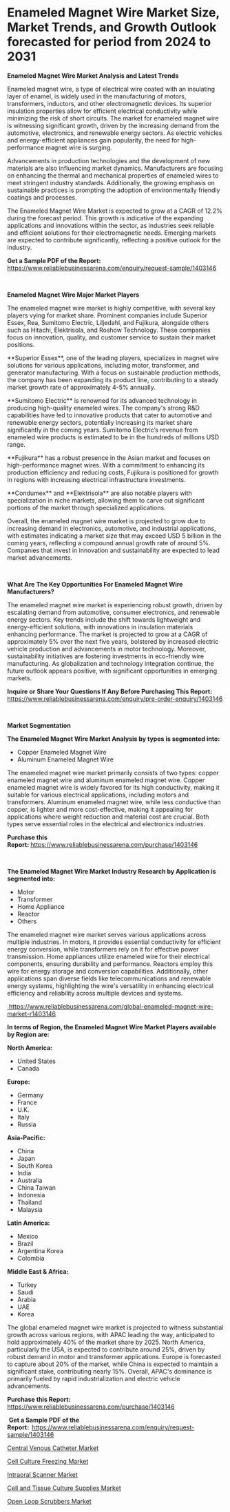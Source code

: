 <p><h1>Enameled Magnet Wire Market Size, Market Trends, and Growth Outlook forecasted for period from 2024 to 2031</h1></p><p><strong>Enameled Magnet Wire Market Analysis and Latest Trends</strong></p>
<p><p>Enameled magnet wire, a type of electrical wire coated with an insulating layer of enamel, is widely used in the manufacturing of motors, transformers, inductors, and other electromagnetic devices. Its superior insulation properties allow for efficient electrical conductivity while minimizing the risk of short circuits. The market for enameled magnet wire is witnessing significant growth, driven by the increasing demand from the automotive, electronics, and renewable energy sectors. As electric vehicles and energy-efficient appliances gain popularity, the need for high-performance magnet wire is surging.</p><p>Advancements in production technologies and the development of new materials are also influencing market dynamics. Manufacturers are focusing on enhancing the thermal and mechanical properties of enameled wires to meet stringent industry standards. Additionally, the growing emphasis on sustainable practices is prompting the adoption of environmentally friendly coatings and processes.</p><p>The Enameled Magnet Wire Market is expected to grow at a CAGR of 12.2% during the forecast period. This growth is indicative of the expanding applications and innovations within the sector, as industries seek reliable and efficient solutions for their electromagnetic needs. Emerging markets are expected to contribute significantly, reflecting a positive outlook for the industry.</p></p>
<p><strong>Get a Sample PDF of the Report:&nbsp;</strong> <a href="https://www.reliablebusinessarena.com/enquiry/request-sample/1403146?utm_campaign=1551&utm_medium=2&utm_source=Github&utm_content=ia&utm_term=23102024&utm_id=enameled-magnet-wire">https://www.reliablebusinessarena.com/enquiry/request-sample/1403146</a></p>
<p>&nbsp;</p>
<p><strong>Enameled Magnet Wire Major Market Players</strong></p>
<p><p>The enameled magnet wire market is highly competitive, with several key players vying for market share. Prominent companies include Superior Essex, Rea, Sumitomo Electric, Liljedahl, and Fujikura, alongside others such as Hitachi, Elektrisola, and Roshow Technology. These companies focus on innovation, quality, and customer service to sustain their market positions.</p><p>**Superior Essex**, one of the leading players, specializes in magnet wire solutions for various applications, including motor, transformer, and generator manufacturing. With a focus on sustainable production methods, the company has been expanding its product line, contributing to a steady market growth rate of approximately 4-5% annually.</p><p>**Sumitomo Electric** is renowned for its advanced technology in producing high-quality enameled wires. The company's strong R&D capabilities have led to innovative products that cater to automotive and renewable energy sectors, potentially increasing its market share significantly in the coming years. Sumitomo Electric’s revenue from enameled wire products is estimated to be in the hundreds of millions USD range.</p><p>**Fujikura** has a robust presence in the Asian market and focuses on high-performance magnet wires. With a commitment to enhancing its production efficiency and reducing costs, Fujikura is positioned for growth in regions with increasing electrical infrastructure investments.</p><p>**Condumex** and **Elektrisola** are also notable players with specialization in niche markets, allowing them to carve out significant portions of the market through specialized applications.</p><p>Overall, the enameled magnet wire market is projected to grow due to increasing demand in electronics, automotive, and industrial applications, with estimates indicating a market size that may exceed USD 5 billion in the coming years, reflecting a compound annual growth rate of around 5%. Companies that invest in innovation and sustainability are expected to lead market advancements.</p></p>
<p>&nbsp;</p>
<p><strong>What Are The Key Opportunities For Enameled Magnet Wire Manufacturers?</strong></p>
<p><p>The enameled magnet wire market is experiencing robust growth, driven by escalating demand from automotive, consumer electronics, and renewable energy sectors. Key trends include the shift towards lightweight and energy-efficient solutions, with innovations in insulation materials enhancing performance. The market is projected to grow at a CAGR of approximately 5% over the next five years, bolstered by increased electric vehicle production and advancements in motor technology. Moreover, sustainability initiatives are fostering investments in eco-friendly wire manufacturing. As globalization and technology integration continue, the future outlook appears positive, with significant opportunities in emerging markets.</p></p>
<p><strong>Inquire or Share Your Questions If Any Before Purchasing This Report:</strong> <a href="https://www.reliablebusinessarena.com/enquiry/pre-order-enquiry/1403146?utm_campaign=1551&utm_medium=2&utm_source=Github&utm_content=ia&utm_term=23102024&utm_id=enameled-magnet-wire">https://www.reliablebusinessarena.com/enquiry/pre-order-enquiry/1403146</a></p>
<p>&nbsp;</p>
<p><strong>Market Segmentation</strong></p>
<p><strong>The Enameled Magnet Wire Market Analysis by types is segmented into:</strong></p>
<p><ul><li>Copper Enameled Magnet Wire</li><li>Aluminum Enameled Magnet Wire</li></ul></p>
<p><p>The enameled magnet wire market primarily consists of two types: copper enameled magnet wire and aluminum enameled magnet wire. Copper enameled magnet wire is widely favored for its high conductivity, making it suitable for various electrical applications, including motors and transformers. Aluminum enameled magnet wire, while less conductive than copper, is lighter and more cost-effective, making it appealing for applications where weight reduction and material cost are crucial. Both types serve essential roles in the electrical and electronics industries.</p></p>
<p><strong>Purchase this Report:&nbsp;</strong><a href="https://www.reliablebusinessarena.com/purchase/1403146?utm_campaign=1551&utm_medium=2&utm_source=Github&utm_content=ia&utm_term=23102024&utm_id=enameled-magnet-wire">https://www.reliablebusinessarena.com/purchase/1403146</a></p>
<p>&nbsp;</p>
<p><strong>The Enameled Magnet Wire Market Industry Research by Application is segmented into:</strong></p>
<p><ul><li>Motor</li><li>Transformer</li><li>Home Appliance</li><li>Reactor</li><li>Others</li></ul></p>
<p><p>The enameled magnet wire market serves various applications across multiple industries. In motors, it provides essential conductivity for efficient energy conversion, while transformers rely on it for effective power transmission. Home appliances utilize enameled wire for their electrical components, ensuring durability and performance. Reactors employ this wire for energy storage and conversion capabilities. Additionally, other applications span diverse fields like telecommunications and renewable energy systems, highlighting the wire's versatility in enhancing electrical efficiency and reliability across multiple devices and systems.</p></p>
<p><a href="https://www.reliablebusinessarena.com/global-enameled-magnet-wire-market-r1403146?utm_campaign=1551&utm_medium=2&utm_source=Github&utm_content=ia&utm_term=23102024&utm_id=enameled-magnet-wire">&nbsp;https://www.reliablebusinessarena.com/global-enameled-magnet-wire-market-r1403146</a></p>
<p><strong>In terms of Region, the Enameled Magnet Wire Market Players available by Region are:</strong></p>
<p>
    <p> <strong> North America: </strong>
        <ul>
            <li>United States</li>
            <li>Canada</li>
        </ul>
        </p> 
    <p> <strong> Europe: </strong>
        <ul>
            <li>Germany</li>
            <li>France</li>
            <li>U.K.</li>
            <li>Italy</li>
            <li>Russia</li>
        </ul>
        </p> 
    <p> <strong> Asia-Pacific: </strong>
        <ul>
            <li>China</li>
            <li>Japan</li>
            <li>South Korea</li>
            <li>India</li>
            <li>Australia</li>
            <li>China Taiwan</li>
            <li>Indonesia</li>
            <li>Thailand</li>
            <li>Malaysia</li>
        </ul>
        </p> 
    <p> <strong> Latin America: </strong>
        <ul>
            <li>Mexico</li>
            <li>Brazil</li>
            <li>Argentina Korea</li>
            <li>Colombia</li>
        </ul>
        </p> 
    <p> <strong> Middle East & Africa: </strong>
        <ul>
            <li>Turkey</li>
            <li>Saudi</li>
            <li>Arabia</li>
            <li>UAE</li>
            <li>Korea</li>
        </ul>
    </p>
    </p>
<p><p>The global enameled magnet wire market is projected to witness substantial growth across various regions, with APAC leading the way, anticipated to hold approximately 40% of the market share by 2025. North America, particularly the USA, is expected to contribute around 25%, driven by robust demand in motor and transformer applications. Europe is forecasted to capture about 20% of the market, while China is expected to maintain a significant stake, contributing nearly 15%. Overall, APAC's dominance is primarily fueled by rapid industrialization and electric vehicle advancements.</p></p>
<p><strong>Purchase this Report: </strong><a href="https://www.reliablebusinessarena.com/purchase/1403146?utm_campaign=1551&utm_medium=2&utm_source=Github&utm_content=ia&utm_term=23102024&utm_id=enameled-magnet-wire">https://www.reliablebusinessarena.com/purchase/1403146</a></p>
<p>&nbsp;<strong>Get a Sample PDF of the Report:&nbsp;&nbsp;</strong><a href="https://www.reliablebusinessarena.com/enquiry/request-sample/1403146?utm_campaign=1551&utm_medium=2&utm_source=Github&utm_content=ia&utm_term=23102024&utm_id=enameled-magnet-wire">https://www.reliablebusinessarena.com/enquiry/request-sample/1403146</a></p>
<p><strong></strong></p>
<p><p><a href="https://www.linkedin.com/pulse/booming-central-venous-catheter-market-sector-analysis-tjt1e?utm_campaign=1551&utm_medium=2&utm_source=Github&utm_content=ia&utm_term=23102024&utm_id=enameled-magnet-wire">Central Venous Catheter Market</a></p><p><a href="https://www.linkedin.com/pulse/cell-culture-freezing-market-evolution-global-trends-regional-qocfe?utm_campaign=1551&utm_medium=2&utm_source=Github&utm_content=ia&utm_term=23102024&utm_id=enameled-magnet-wire">Cell Culture Freezing Market</a></p><p><a href="https://www.linkedin.com/pulse/intraoral-scanner-spectrum-usage-patterns-sector-evolution-t6kpe?utm_campaign=1551&utm_medium=2&utm_source=Github&utm_content=ia&utm_term=23102024&utm_id=enameled-magnet-wire">Intraoral Scanner Market</a></p><p><a href="https://www.linkedin.com/pulse/global-cell-tissue-culture-supplies-market-share-growth-opportunities-yhvue?utm_campaign=1551&utm_medium=2&utm_source=Github&utm_content=ia&utm_term=23102024&utm_id=enameled-magnet-wire">Cell and Tissue Culture Supplies Market</a></p><p><a href="https://github.com/JakirUddin511/Market-Research-Report-List-1/blob/main/open-loop-scrubbers-market.md?utm_campaign=1551&utm_medium=2&utm_source=Github&utm_content=ia&utm_term=23102024&utm_id=enameled-magnet-wire">Open Loop Scrubbers Market</a></p></p>